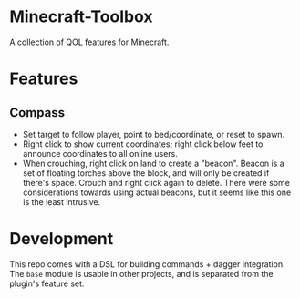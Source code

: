 # Minecraft-Toolbox

A collection of QOL features for Minecraft.

# Features

## Compass

* Set target to follow player, point to bed/coordinate, or reset to spawn.
* Right click to show current coordinates; right click below feet to announce
  coordinates to all online users.
* When crouching, right click on land to create a "beacon". Beacon is a set of
  floating torches above the block, and will only be created if there's space.
  Crouch and right click again to delete. There were some considerations towards
  using actual beacons, but it seems like this one is the least intrusive.

# Development

This repo comes with a DSL for building commands + dagger integration.
The `base` module is usable in other projects, and is separated from the
plugin's feature set.